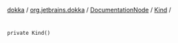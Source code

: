 [dokka](../../../index.md) / [org.jetbrains.dokka](../../index.md) / [DocumentationNode](../index.md) / [Kind](index.md) / [<init>](_init_.md)

# <init>

```
private Kind()
```
